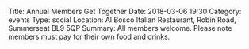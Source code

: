 Title: Annual Members Get Together
Date: 2018-03-06 19:30
Category: events
Type: social
Location: Al Bosco Italian Restaurant, Robin Road, Summerseat BL9 5QP
Summary: All members welcome. Please note members must pay for their own food and drinks.

